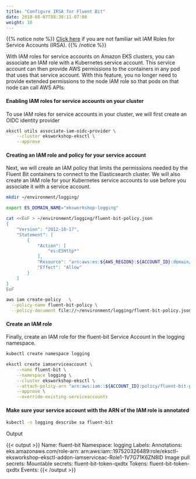 ```yaml
---
title: "Configure IRSA for Fluent Bit"
date: 2018-08-07T08:30:11-07:00
weight: 10
---
```

{{% notice note %}}
[Click here](/beginner/110_irsa/) if you are not familiar wit IAM Roles for Service Accounts (IRSA).
{{% /notice %}}

With IAM roles for service accounts on Amazon EKS clusters, you can associate an IAM role with a Kubernetes service account. This service account can then provide AWS permissions to the containers in any pod that uses that service account. With this feature, you no longer need to provide extended permissions to the node IAM role so that pods on that node can call AWS APIs.

#### Enabling IAM roles for service accounts on your cluster

To use IAM roles for service accounts in your cluster, we will first create an OIDC identity provider

```bash
eksctl utils associate-iam-oidc-provider \
    --cluster eksworkshop-eksctl \
    --approve
```

#### Creating an IAM role and policy for your service account

Next, we will create an IAM policy that limits the permissions needed by the Fluent Bit containers to connect to the Elasticsearch cluster.
We will also create an IAM role for your Kubernetes service accounts to use before you associate it with a service account.

```bash
mkdir ~/environment/logging/

export ES_DOMAIN_NAME="eksworkshop-logging"

cat <<EoF > ~/environment/logging/fluent-bit-policy.json
{
    "Version": "2012-10-17",
    "Statement": [
        {
            "Action": [
                "es:ESHttp*"
            ],
            "Resource": "arn:aws:es:${AWS_REGION}:${ACCOUNT_ID}:domain/${ES_DOMAIN_NAME}",
            "Effect": "Allow"
        }
    ]
}
EoF

aws iam create-policy   \
  --policy-name fluent-bit-policy \
  --policy-document file://~/environment/logging/fluent-bit-policy.json
```

#### Create an IAM role

Finally, create an IAM role for the fluent-bit Service Account in the logging namespace.

```bash
kubectl create namespace logging

eksctl create iamserviceaccount \
    --name fluent-bit \
    --namespace logging \
    --cluster eksworkshop-eksctl \
    --attach-policy-arn "arn:aws:iam::${ACCOUNT_ID}:policy/fluent-bit-policy" \
    --approve \
    --override-existing-serviceaccounts
```

#### Make sure your service account with the ARN of the IAM role is annotated

```bash
kubectl -n logging describe sa fluent-bit
```

Output

{{< output >}}
Name:                fluent-bit
Namespace:           logging
Labels:              <none>
Annotations:         eks.amazonaws.com/role-arn: arn:aws:iam::197520326489:role/eksctl-eksworkshop-eksctl-addon-iamserviceac-Role1-1V7G71K6ZN8ID
Image pull secrets:  <none>
Mountable secrets:   fluent-bit-token-qxdtx
Tokens:              fluent-bit-token-qxdtx
Events:              <none>
{{< /output >}}
